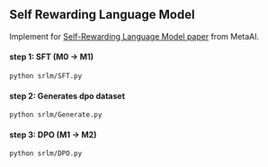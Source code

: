 ## Self Rewarding Language Model

Implement for [Self-Rewarding Language Model paper](https://arxiv.org/abs/2401.10020) from MetaAI.

#### step 1: SFT (M0 -> M1)
```
python srlm/SFT.py
```
#### step 2: Generates dpo dataset 
```
python srlm/Generate.py
```
#### step 3: DPO (M1 -> M2)
```
python srlm/DPO.py
```






